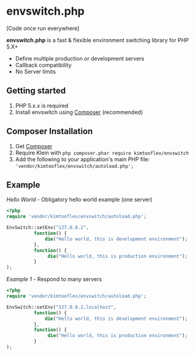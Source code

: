 # envswitch.php
 [Code once run everywhere] 
 

**envswitch.php** is a fast & flexible environment switching library for PHP 5.X+

*  Define multiple production or development servers 
*  Callback compatibility
*  No Server limits 

## Getting started

1. PHP 5.x.x is required
2. Install envswitch using [Composer](#composer-installation) (recommended)
 
## Composer Installation

1. Get [Composer](http://getcomposer.org/)
2. Require Klein with `php composer.phar require kimtooflex/envswitch`
3. Add the following to your application's main PHP file: `'vendor/kimtooflex/envswitch/autoload.php';`

## Example

*Hello World* - Obligatory hello world example (one server)

```php
<?php
require 'vendor/kimtooflex/envswitch/autoload.php';

EnvSwitch::setEnv("127.0.0.2",
          function() {
              die("Hello world, this is development environment");
          },
          function() {
               die("Hello world, this is production environment");
          }
);
```

*Example 1* - Respond to many servers

```php
<?php
require 'vendor/kimtooflex/envswitch/autoload.php';

EnvSwitch::setEnv("127.0.0.2,localhost",
          function() {
              die("Hello world, this is development environment");
          },
          function() {
               die("Hello world, this is production environment");
          }
);
```
